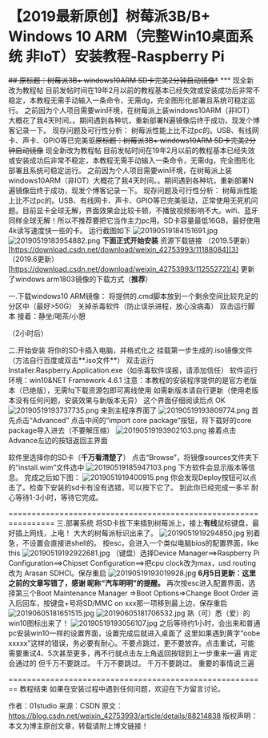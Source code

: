 # 【2019最新原创】树莓派3B/B+ Windows 10 ARM（完整Win10桌面系统 非IoT）安装教程-Raspberry Pi
~~## 原标题：树莓派3B+ windows10ARM SD卡完美2分钟启动镜像*~~ ***
现全新改为教程帖
目前发帖时间在19年2月以前的教程基本已经失效或安装成功后非常不稳定，本教程无需手动输入一条命令，无需dg，完全图形化部署且系统可稳定运行。
之前因为个人项目需要win环境，在树莓派上装windows10ARM（非IOT）大概花了我4天时间。。期间遇到各种坑，重新部署N遍镜像后终于成功，现发个博客记录一下。
现存问题及可行性分析：
树莓派性能上比不过pc的。USB、有线网卡、声卡、GPIO等已完美驱~~原标题：树莓派3B+ windows10ARM SD卡完美2分钟启动镜像~~
现全新改为教程帖
目前发帖时间在19年2月以前的教程基本已经失效或安装成功后非常不稳定，本教程无需手动输入一条命令，无需dg，完全图形化部署且系统可稳定运行。
之前因为个人项目需要win环境，在树莓派上装windows10ARM（非IOT）大概花了我4天时间。。期间遇到各种坑，重新部署N遍镜像后终于成功，现发个博客记录一下。
现存问题及可行性分析：
树莓派性能上比不过pc的。USB、有线网卡、声卡、GPIO等已完美驱动，正常使用无死机问题。目前显卡全球无解，界面效果会比较卡顿，不播放视频影响不大。wifi、蓝牙同样全球无解！所以不推荐要把它当作主力pc用。SD卡容量最低16GB，最好使用4k读写速度快一些的卡。
运行截图如下
![20190519184151691.jpg][1]
![20190519183954882.png][2]
**下面正式开始安装**
资源下载链接
（2019.5更新）[https://download.csdn.net/download/weixin_42753993/11188084][3]
（2019.6更新）[https://download.csdn.net/download/weixin_42753993/11255272][4]
更新了windows arm1803镜像的下载方式（**推荐**）

一.下载windows10 ARM镜像：
将提供的.cmd脚本放到一个剩余空间比较充足的分区中（最好>50G）
关掉杀毒软件（防止误杀进程，放心没病毒）
双击运行脚本
接着：静坐/喝茶/小憩

（2小时后）

二.开始安装
将你的SD卡插入电脑，并格式化之
挂载第一步生成的.iso镜像文件（方法自行百度或双击**.iso文件**）
双击运行Installer.Raspberry.Application.exe（如杀毒软件误报，请添加信任）
软件运行环境：win10&NET Framework 4.6.1
注意：本教程的安装程序提供的是官方老版本（已绝版），无需fq下载资源包即可离线使用
如需新版本请自行更新（使用老版本没有任何问题，安装效果与新版本无异）
这个界面仔细阅读后点 OK
![20190519193737735.png][5]
来到主程序界面了
![20190519193809774.png][6]
首先点击“Advanced”
点击中间的“import core package”按钮，将下载好的core package导入进去（不要解压缩）
![20190519193902103.png][7]
接着点击Advance左边的按钮返回主界面

软件里选择你的SD卡（**千万看清楚了**）
点击“Browse”，将镜像sources文件夹下的“install.wim”文件选中
![20190519185947103.png][8]
下方软件会显示版本等信息。
完成之后如下图：
![2019051919400915.png][9]
你会发现Deploy按钮可以点击了。检查下安装的sd卡有没有选错，可以按下它了。
到此你已经完成一多半
耐心等待1-3小时，等待它完成。

================================================================
三.部署系统
将SD卡拔下来插到树莓派上，接上**有线**鼠标键盘，最好插上网线，上电！
大大的树莓派标识出来了。
![2019051919294850.jpg][10]
别着急，不设置会直接进shell的。
按esc，会进入一个类似电脑bios的配置界面，like this
![20190519192922681.jpg][11]
（键盘）选择Device Manager==>Raspberry Pi Configuration==>Chipset Configuration==>把cpu clock改为max，usd routing改为 Arasan SDHCI。保存重启
![20190519193019928.jpg][12]
**6月5日更新：这里之前的文章写错了，感谢 昵称“汽车明明”的提醒。**
再次按esc进入配置界面，选择第三个Boot Maintenance Manager =>Boot Options=>Change Boot Order
进入后回车，按键盘+号将SD/MMC on xxx那一项移到最上边，保存重启
![20190605181651515.jpg][13]
![20190605181706532.jpg][14]
熟（可）悉（爱）的win10图标出来了！
![20190519193056107.jpg][15]
之后等待约1小时，会出来和普通pc安装win10一样的设置界面，设置完成后就进入桌面了
这里如果遇到黄字“oobe xxxxx”这样的错误，务必要有耐心。不要点跳过，更不要放弃。点击重试，可能需要重试4、5次甚至更多，再不行就点击左上角返回按钮到上一步重来一遍 肯定会通过的
但千万不要跳过。
千万不要跳过。
千万不要跳过。
重要的事情说三遍

========================================================
教程结束
如果在安装过程中遇到任何问题，欢迎在下方留言讨论。

作者：01studio 
来源：CSDN 
原文：https://blog.csdn.net/weixin_42753993/article/details/88214838 
版权声明：本文为博主原创文章，转载请附上博文链接！


  [1]: https://github.com/hmsjy2017/data-backup/blob/master/raspberrypi/pictures/4098585444.jpg
  [2]: https://github.com/hmsjy2017/data-backup/blob/master/raspberrypi/pictures/2047773950.png
  [3]: https://download.csdn.net/download/weixin_42753993/11188084
  [4]: https://download.csdn.net/download/weixin_42753993/11255272
  [5]: https://github.com/hmsjy2017/data-backup/blob/master/raspberrypi/pictures/1139998420.png
  [6]: https://github.com/hmsjy2017/data-backup/blob/master/raspberrypi/pictures/520047163.png
  [7]: https://github.com/hmsjy2017/data-backup/blob/master/raspberrypi/pictures/937919790.png
  [8]: https://github.com/hmsjy2017/data-backup/blob/master/raspberrypi/pictures/1582784436.png
  [9]: https://github.com/hmsjy2017/data-backup/blob/master/raspberrypi/pictures/1127839944.png
  [10]: https://github.com/hmsjy2017/data-backup/blob/master/raspberrypi/pictures/2585289656.jpg
  [11]: https://github.com/hmsjy2017/data-backup/blob/master/raspberrypi/pictures/399101150.jpg
  [12]: https://github.com/hmsjy2017/data-backup/blob/master/raspberrypi/pictures/601169904.jpg
  [13]: https://github.com/hmsjy2017/data-backup/blob/master/raspberrypi/pictures/3909513108.jpg
  [14]: https://github.com/hmsjy2017/data-backup/blob/master/raspberrypi/pictures/3588584168.jpg
  [15]: https://github.com/hmsjy2017/data-backup/blob/master/raspberrypi/pictures/3332266120.jpg
  
